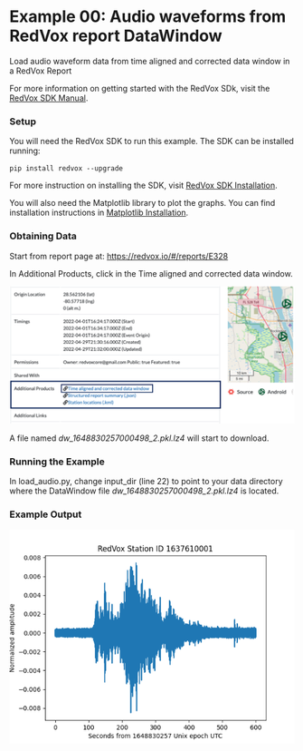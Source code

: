 # Example 00: Audio waveforms from RedVox report DataWindow

Load audio waveform data from time aligned and corrected data window in a RedVox Report

For more information on getting started with the RedVox SDk, visit the 
[RedVox SDK Manual](https://github.com/RedVoxInc/redvox-python-sdk/tree/master/docs/python_sdk#-redvox-python-sdk-manual).

### Setup

You will need the RedVox SDK to run this example. The SDK can be installed running:
```shell
pip install redvox --upgrade
```
For more instruction on installing the SDK, visit 
[RedVox SDK Installation](https://github.com/RedVoxInc/redvox-python-sdk/blob/master/docs/python_sdk/installation.md#-redvox-sdk-installation).

You will also need the Matplotlib library to plot the graphs. You can find installation instructions in 
[Matplotlib Installation](https://matplotlib.org/stable/users/installing/index.html). 

### Obtaining Data

Start from report page at:
https://redvox.io/#/reports/E328

In Additional Products, click in the Time aligned and corrected data window.

<p align="center">
<img src="additional_products_img.png" width="600">
</p>

A file named _dw_1648830257000498_2.pkl.lz4_ will start to download. 

### Running the Example

In load_audio.py, change input_dir (line 22) to point to your data directory where the DataWindow file 
_dw_1648830257000498_2.pkl.lz4_ is located.

### Example Output

<p align="center">
<img src="fig_ex_00.png">
</p>



